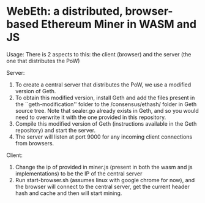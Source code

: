 # WebEth: a distributed, browser-based Ethereum Miner in WASM and JS

Usage:
There is 2 aspects to this: the client (browser) and the server (the one that distributes the PoW)

Server:
1) To create a central server that distributes the PoW, we use a modified version of Geth. 
2) To obtain this modified version, install Geth and add the files present in the ``geth-modification'' folder to the /consensus/ethash/
folder in Geth source tree. Note that sealer.go already exists in Geth, and so you would need to overwrite it with the one provided
in this repository.
3) Compile this modified version of Geth (instructions available in the Geth repository) and start the server.
4) The server will listen at port 9000 for any incoming client connections from browsers.

Client:
1) Change the ip of provided in miner.js (present in both the wasm and js implementations) to be the IP of the central server
2) Run start-browser.sh (assumes linux with google chrome for now), and the browser will connect to the central server,
get the current header hash and cache and then will start mining.
